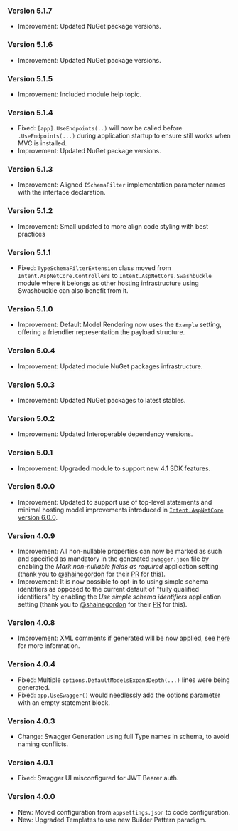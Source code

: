 ### Version 5.1.7

- Improvement: Updated NuGet package versions.

### Version 5.1.6

- Improvement: Updated NuGet package versions.

### Version 5.1.5

- Improvement: Included module help topic.

### Version 5.1.4

- Fixed: `[app].UseEndpoints(..)` will now be called before `.UseEndpoints(...)` during application startup to ensure still works when MVC is installed.
- Improvement: Updated NuGet package versions.

### Version 5.1.3

- Improvement: Aligned `ISchemaFilter` implementation parameter names with the interface declaration.

### Version 5.1.2

- Improvement: Small updated to more align code styling with best practices

### Version 5.1.1

- Fixed: `TypeSchemaFilterExtension` class moved from `Intent.AspNetCore.Controllers` to `Intent.AspNetCore.Swashbuckle` module where it belongs as other hosting infrastructure using Swashbuckle can also benefit from it.

### Version 5.1.0

- Improvement: Default Model Rendering now uses the `Example` setting, offering a friendlier representation the payload structure.

### Version 5.0.4

- Improvement: Updated module NuGet packages infrastructure.

### Version 5.0.3

- Improvement: Updated NuGet packages to latest stables.

### Version 5.0.2

- Improvement: Updated Interoperable dependency versions.

### Version 5.0.1

- Improvement: Upgraded module to support new 4.1 SDK features.

### Version 5.0.0

- Improvement: Updated to support use of top-level statements and minimal hosting model improvements introduced in [`Intent.AspNetCore` version 6.0.0](https://github.com/IntentArchitect/Intent.Modules.NET/blob/development/Modules/Intent.Modules.AspNetCore/release-notes.md#version-600).

### Version 4.0.9

- Improvement: All non-nullable properties can now be marked as such and specified as mandatory in the generated `swagger.json` file by enabling the _Mark non-nullable fields as required_ application setting (thank you to [@shainegordon](https://github.com/shainegordon) for their [PR](https://github.com/IntentArchitect/Intent.Modules.NET/pull/4) for this).
- Improvement: It is now possible to opt-in to using simple schema identifiers as opposed to the current default of "fully qualified identifiers" by enabling the _Use simple schema identifiers_ application setting (thank you to [@shainegordon](https://github.com/shainegordon) for their [PR](https://github.com/IntentArchitect/Intent.Modules.NET/pull/4) for this).

### Version 4.0.8

- Improvement: XML comments if generated will be now applied, see [here](https://github.com/IntentArchitect/Intent.Modules.NET/tree/development/Modules/Intent.Modules.AspNetCore.Swashbuckle/README.md#xml-comments) for more information.

### Version 4.0.4

- Fixed: Multiple `options.DefaultModelsExpandDepth(...)` lines were being generated.
- Fixed: `app.UseSwagger()` would needlessly add the options parameter with an empty statement block.

### Version 4.0.3

- Change: Swagger Generation using full Type names in schema, to avoid naming conflicts.

### Version 4.0.1

- Fixed: Swagger UI misconfigured for JWT Bearer auth.

### Version 4.0.0

- New: Moved configuration from `appsettings.json` to code configuration.
- New: Upgraded Templates to use new Builder Pattern paradigm.
